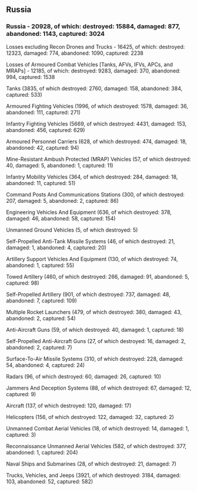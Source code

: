 
 
 ## Russia
 
 ### Russia - 20928, of which: destroyed: 15884, damaged: 877, abandoned: 1143, captured: 3024

 Losses excluding Recon Drones and Trucks - 16425, of which: destroyed: 12323, damaged: 774, abandoned: 1090, captured: 2238

 Losses of Armoured Combat Vehicles [Tanks, AFVs, IFVs, APCs, and MRAPs] - 12185, of which: destroyed: 9283, damaged: 370, abandoned: 994, captured: 1538

 

 

 Tanks (3835, of which destroyed: 2760, damaged: 158, abandoned: 384, captured: 533)

 Armoured Fighting Vehicles (1996, of which destroyed: 1578, damaged: 36, abandoned: 111, captured: 271)

 Infantry Fighting Vehicles (5669, of which destroyed: 4431, damaged: 153, abandoned: 456, captured: 629)

 Armoured Personnel Carriers (628, of which destroyed: 474, damaged: 18, abandoned: 42, captured: 94)

 Mine-Resistant Ambush Protected (MRAP) Vehicles (57, of which destroyed: 40, damaged: 5, abandoned: 1, captured: 11)

 Infantry Mobility Vehicles (364, of which destroyed: 284, damaged: 18, abandoned: 11, captured: 51)

 Command Posts And Communications Stations (300, of which destroyed: 207, damaged: 5, abandoned: 2, captured: 86)

 Engineering Vehicles And Equipment (636, of which destroyed: 378, damaged: 46, abandoned: 58, captured: 154)

 Unmanned Ground Vehicles (5, of which destroyed: 5)

 Self-Propelled Anti-Tank Missile Systems (46, of which destroyed: 21, damaged: 1, abandoned: 4, captured: 20)

 Artillery Support Vehicles And Equipment (130, of which destroyed: 74, abandoned: 1, captured: 55)

 Towed Artillery (460, of which destroyed: 266, damaged: 91, abandoned: 5, captured: 98)

 Self-Propelled Artillery (901, of which destroyed: 737, damaged: 48, abandoned: 7, captured: 109)

 Multiple Rocket Launchers (479, of which destroyed: 380, damaged: 43, abandoned: 2, captured: 54)

 Anti-Aircraft Guns (59, of which destroyed: 40, damaged: 1, captured: 18)

 Self-Propelled Anti-Aircraft Guns (27, of which destroyed: 16, damaged: 2, abandoned: 2, captured: 7)

 Surface-To-Air Missile Systems (310, of which destroyed: 228, damaged: 54, abandoned: 4, captured: 24)

 Radars (96, of which destroyed: 60, damaged: 26, captured: 10)

 Jammers And Deception Systems (88, of which destroyed: 67, damaged: 12, captured: 9)

 Aircraft (137, of which destroyed: 120, damaged: 17)

 Helicopters (156, of which destroyed: 122, damaged: 32, captured: 2)

 Unmanned Combat Aerial Vehicles (18, of which destroyed: 14, damaged: 1, captured: 3)

 Reconnaissance Unmanned Aerial Vehicles (582, of which destroyed: 377, abandoned: 1, captured: 204)

 Naval Ships and Submarines (28, of which destroyed: 21, damaged: 7)

 Trucks, Vehicles, and Jeeps (3921, of which destroyed: 3184, damaged: 103, abandoned: 52, captured: 582)


